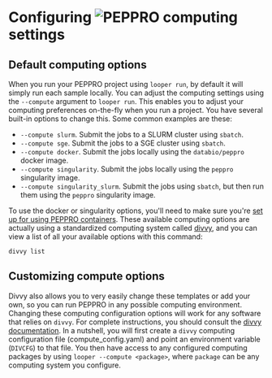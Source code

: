 # Configuring <img src="../../img/peppro_logo_black.svg" alt="PEPPRO" class="img-fluid" style="max-height:35px; margin-top:-15px; margin-bottom:-10px"> computing settings

## Default computing options

When you run your PEPPRO project using `looper run`, by default it will simply run each sample locally. You can adjust the computing settings using the `--compute` argument to `looper run`. This enables you to adjust your computing preferences on-the-fly when you run a project. You have several built-in options to change this. Some common examples are these:

- `--compute slurm`. Submit the jobs to a SLURM cluster using `sbatch`.
- `--compute sge`. Submit the jobs to a SGE cluster using `sbatch`.
- `--compute docker`. Submit the jobs locally using the `databio/peppro` docker image.
- `--compute singularity`. Submit the jobs locally using the `peppro` singularity image.
- `--compute singularity_slurm`. Submit the jobs using `sbatch`, but then run them using the `peppro` singularity image.

To use the docker or singularity options, you'll need to make sure you're [set up for using PEPPRO containers](use_container.md). These available computing options are actually using a standardized computing system called [divvy](https://divvy.databio.org), and you can view a list of all your available options with this command:

```console
divvy list
```

## Customizing compute options

Divvy also allows you to very easily change these templates or add your own, so you can run PEPPRO in any possible computing environment. Changing these computing configuration options will work for any software that relies on `divvy`. For complete instructions, you should consult the [divvy documentation](https://divvy.databio.org). In a nutshell, you will first create a `divvy` computing configuration file (compute_config.yaml) and point an environment variable (`DIVCFG`) to that file. You then have access to any configured computing packages by using `looper --compute <package>`, where `package` can be any computing system you configure.  


